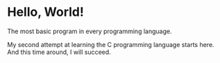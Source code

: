 # Hello, World!

The most basic program in every programming language.

My second attempt at learning the C programming language starts here.
And this time around, I will succeed.
